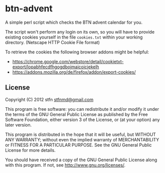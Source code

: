 # btn-advent
A simple perl script which checks the BTN advent calendar for you.

The script won't perform any login on its own, so you will have to provide existing cookies yourself in the file `cookies.txt` within your working directory. (Netscape HTTP Cookie File format)

To retrieve the cookies the following browser addons might be helpful:
* https://chrome.google.com/webstore/detail/cookietxt-export/lopabhfecdfhgogdbojmaicoicjekelh
* https://addons.mozilla.org/de/firefox/addon/export-cookies/

## License
Copyright (C) 2012  stfn <stfnmd@gmail.com>

This program is free software: you can redistribute it and/or modify
it under the terms of the GNU General Public License as published by
the Free Software Foundation, either version 3 of the License, or
(at your option) any later version.

This program is distributed in the hope that it will be useful,
but WITHOUT ANY WARRANTY; without even the implied warranty of
MERCHANTABILITY or FITNESS FOR A PARTICULAR PURPOSE.  See the
GNU General Public License for more details.

You should have received a copy of the GNU General Public License
along with this program.  If not, see <http://www.gnu.org/licenses/>.
